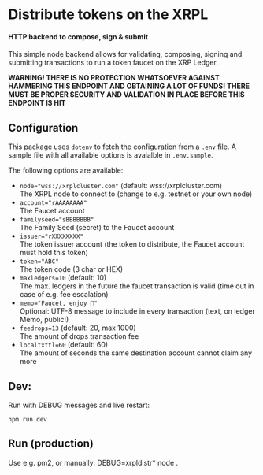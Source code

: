 # Distribute tokens on the XRPL
#### HTTP backend to compose, sign & submit

This simple node backend allows for validating, composing, signing and
submitting transactions to run a token faucet on the XRP Ledger.

**WARNING! THERE IS NO PROTECTION WHATSOEVER AGAINST HAMMERING THIS ENDPOINT
AND OBTAINING A LOT OF FUNDS! THERE MUST BE PROPER SECURITY AND VALIDATION
IN PLACE BEFORE THIS ENDPOINT IS HIT**

## Configuration

This package uses `dotenv` to fetch the configuration from a `.env` file. A sample
file with all available options is avaialble in `.env.sample`.

The following options are available:

- `node="wss://xrplcluster.com"` (default: wss://xrplcluster.com)  
  The XRPL node to connect to (change to e.g. testnet or your own node)
- `account="rAAAAAAAA"`  
  The Faucet account
- `familyseed="sBBBBBBB"`  
  The Family Seed (secret) to the Faucet account
- `issuer="rXXXXXXXX"`  
  The token issuer account (the token to distribute, the Faucet account must hold this token)
- `token="ABC"`  
  The token code (3 char or HEX)
- `maxledgers=10` (default: 10)  
  The max. ledgers in the future the faucet transaction is valid (time out in case of e.g. fee escalation)
- `memo="Faucet, enjoy 🎉"`  
  Optional: UTF-8 message to include in every transaction (text, on ledger Memo, public!)
- `feedrops=13` (default: 20, max 1000)  
  The amount of drops transaction fee
- `localtxttl=60` (default: 60)  
  The amount of seconds the same destination account cannot claim any more


## Dev:

Run with DEBUG messages and live restart:
```
npm run dev
```

## Run (production)

Use e.g. pm2, or manually:
DEBUG=xrpldistr* node .
